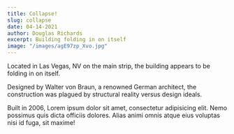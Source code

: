 ```yaml
---
title: Collapse!
slug: collapse
date: 04-14-2021
author: Douglas Richards
excerpt: Building folding in on itself
image: "/images/agE97zp_Xvo.jpg"
---
```


Located in Las Vegas, NV on the main strip, the building appears to be folding in on itself.

Designed by Walter von Braun, a renowned German architect, the construction was plagued by structural reality versus design ideals.

Built in 2006, Lorem ipsum dolor sit amet, consectetur adipisicing elit. Nemo possimus quis dicta officiis dolores. Alias animi omnis atque eius voluptas nisi id fuga, sit maxime!
